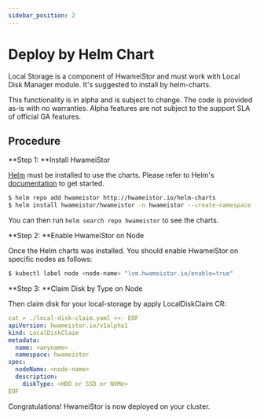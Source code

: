 ```yaml
---
sidebar_position: 2
---
```


# Deploy by Helm Chart

Local Storage is a component of HwameiStor and must work with Local Disk Manager module. It's suggested to install by helm-charts.

This functionality is in alpha and is subject to change. The code is provided as-is with no warranties. Alpha features are not subject to the support SLA of official GA features.

## Procedure

**Step 1: **Install HwameiStor

[Helm](https://helm.sh/) must be installed to use the charts. Please refer to Helm's [documentation](https://helm.sh/docs/) to get started.


```bash
$ helm repo add hwameistor http://hwameistor.io/helm-charts 
$ helm install hwameistor/hwameistor -n hwameistor --create-namespace --generate-name
```

You can then run `helm search repo hwameistor` to see the charts.

**Step 2: **Enable HwameiStor on Node

Once the Helm charts was installed. You should enable HwameiStor on specific nodes as follows:

```bash
$ kubectl label node <node-name> "lvm.hwameistor.io/enable=true"
```

**Step 3: **Claim Disk by Type on Node

Then claim disk for your local-storage by apply LocalDiskClaim CR:

```yaml
cat > ./local-disk-claim.yaml <<- EOF
apiVersion: hwameistor.io/v1alpha1
kind: LocalDiskClaim
metadata:
  name: <anyname>
  namespace: hwameistor
spec:
  nodeName: <node-name>
  description:
    diskType: <HDD or SSD or NVMe>
EOF
```

Congratulations! HwameiStor is now deployed on your cluster.